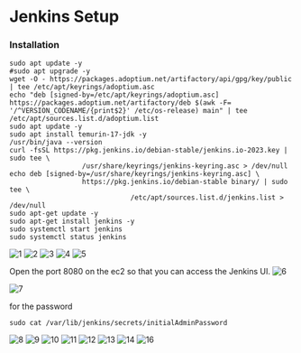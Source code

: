 # Jenkins Setup

### Installation

```
sudo apt update -y
#sudo apt upgrade -y
wget -O - https://packages.adoptium.net/artifactory/api/gpg/key/public | tee /etc/apt/keyrings/adoptium.asc
echo "deb [signed-by=/etc/apt/keyrings/adoptium.asc] https://packages.adoptium.net/artifactory/deb $(awk -F= '/^VERSION_CODENAME/{print$2}' /etc/os-release) main" | tee /etc/apt/sources.list.d/adoptium.list
sudo apt update -y
sudo apt install temurin-17-jdk -y
/usr/bin/java --version
curl -fsSL https://pkg.jenkins.io/debian-stable/jenkins.io-2023.key | sudo tee \
                  /usr/share/keyrings/jenkins-keyring.asc > /dev/null
echo deb [signed-by=/usr/share/keyrings/jenkins-keyring.asc] \
                  https://pkg.jenkins.io/debian-stable binary/ | sudo tee \
                              /etc/apt/sources.list.d/jenkins.list > /dev/null
sudo apt-get update -y
sudo apt-get install jenkins -y
sudo systemctl start jenkins
sudo systemctl status jenkins
```
![1](https://github.com/AdarshIITDH/Auto-Deploy/assets/60352729/17c0c3b0-511a-4970-bff4-f6588061532d)
![2](https://github.com/AdarshIITDH/Auto-Deploy/assets/60352729/29393e5a-7466-40c5-b4f8-66b0149901ab)
![3](https://github.com/AdarshIITDH/Auto-Deploy/assets/60352729/465214a9-8f38-4755-bcef-1ae5729a8a67)
![4](https://github.com/AdarshIITDH/Auto-Deploy/assets/60352729/90821c49-64b9-4f72-b694-7497dcb55264)
![5](https://github.com/AdarshIITDH/Auto-Deploy/assets/60352729/1c64a832-c5b7-4591-ad4b-a1857dc31c22)


Open the port 8080 on the ec2 so that you can access the Jenkins UI.
![6](https://github.com/AdarshIITDH/Auto-Deploy/assets/60352729/3948f68c-97c7-495c-b032-9f9ce0e201b4)


![7](https://github.com/AdarshIITDH/Auto-Deploy/assets/60352729/270d843c-d9f8-4784-aea8-95aa5af8cfea)

for the password
```
sudo cat /var/lib/jenkins/secrets/initialAdminPassword
```
![8](https://github.com/AdarshIITDH/Auto-Deploy/assets/60352729/8091c759-06b8-478d-a277-3267c6b22374)
![9](https://github.com/AdarshIITDH/Auto-Deploy/assets/60352729/b2121324-44f9-4441-9f84-46e416c9bba1)
![10](https://github.com/AdarshIITDH/Auto-Deploy/assets/60352729/9ae9c0d9-1223-4f0d-919c-c75d98d6fcec)
![11](https://github.com/AdarshIITDH/Auto-Deploy/assets/60352729/736dbb63-85b1-4ca0-99be-e5c5db25a61b)
![12](https://github.com/AdarshIITDH/Auto-Deploy/assets/60352729/0cb64740-732f-4fcb-a3e5-35b9323fbd8a)
![13](https://github.com/AdarshIITDH/Auto-Deploy/assets/60352729/9e5f491f-1677-4ff9-b942-14fd98a89c08)
![14](https://github.com/AdarshIITDH/Auto-Deploy/assets/60352729/4c1c0121-615f-4171-b73b-d7babfd9214e)
![16](https://github.com/AdarshIITDH/Auto-Deploy/assets/60352729/e9c33840-2505-4276-9ac9-42156d77d0be)

